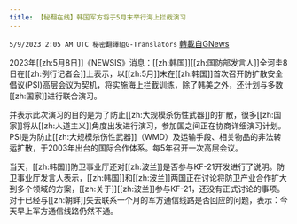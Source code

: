 ```yaml
---
title: 【秘翻在线】韩国军方将于5月末举行海上拦截演习
---
```

`5/9/2023 2:05 AM UTC 秘密翻譯組G-Translators` [轉載自GNews](https://gnews.org/articles/1285177)

2023年[[zh:5月8日]]《NEWSIS》消息：[[zh:韩国]][[zh:国防部发言人]]全河圭8日在[[zh:例行记者会]]上表示，以[[zh:5月]]末在[[zh:韩国]]首次召开防扩散安全倡议(PSI)高层会议为契机，将实施海上拦截训练，除了韩美之外，还计划与多数[[zh:国家]]进行联合演习。

并表示此次演习的目的是为了防止[[zh:大规模杀伤性武器]]的扩散，很多[[zh:国家]]将从[[zh:人道主义]]角度出发进行演习，参加国之间正在协商详细演习计划。PSI是为防止[[zh:大规模杀伤性武器]]（WMD）及运输手段、相关物品的非法转运扩散，于2003年出台的国际合作体系。每5年召开一次高层会议。

当天，[[zh:韩国]]防卫事业厅还对[[zh:波兰]]是否参与KF-21开发进行了说明。防卫事业厅发言人表示，[[zh:韩国]]和[[zh:波兰]]两国正在讨论将防卫产业合作扩大到多个领域的方案，[[zh:关于]][[zh:波兰]]参与KF-21，还没有正式讨论的事项。对于已经与[[zh:朝鲜]]失去联系一个月的军方通信线路是否回应的问题，表示：今天早上军方通信线路仍然不通。
